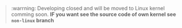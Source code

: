 > :warrning: Developing closed and will be moved to Linux kernel comming soon. **IF you want see the source code of own kernel see ```non-linux``` branch** 
